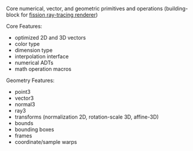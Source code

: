 Core numerical, vector, and geometric primitives and operations (building-block for [fission ray-tracing renderer](https://github.com/sshashank124/fission))

Core Features:
- optimized 2D and 3D vectors
- color type
- dimension type
- interpolation interface
- numerical ADTs
- math operation macros

Geometry Features:
- point3
- vector3
- normal3
- ray3
- transforms (normalization 2D, rotation-scale 3D, affine-3D)
- bounds
- bounding boxes
- frames
- coordinate/sample warps
